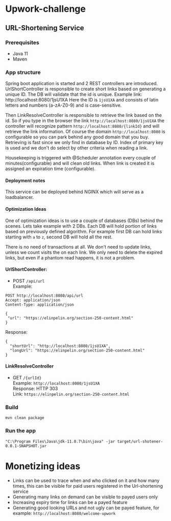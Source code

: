 # Upwork-challenge

## URL-Shortening Service

### Prerequisites
 * Java 11
 * Maven

### App structure

Spring boot application is started and 2 REST controllers are introduced.
UrlShortController is responsible to create short links based
on generating a unique ID. The DB will validate that the id is unique.
Example link: http://localhost:8080/1jsU1XA
Here the ID is `1jsU1XA` and consists of latin letters and numbers (a-zA-Z0-9) and is case-sensitive.

Then LinkResolveController is responsible to retrieve the link based on
the id. So if you type in the browser the link 
`http://localhost:8080/1jsU1XA` the controller will recognize pattern
`http://localhost:8080/{linkId}` and will retrieve the link information.
Of course the domain `http://localhost:8080` is configurable so you can park
behind any good domain that you buy.
Retrieving is fast since we only find in database by ID. Index of
primary key is used and we don't do select by other criteria when reading 
a link.

Housekeeping is triggered with @Scheduler annotation every couple of minutes(configurable)
and will clean old links. When link is created it is assigned an expiration time (configurable).

#### Deployment notes
This service can be deployed behind NGINX which will serve as a loadbalancer.


#### Optimization Ideas
One of optimization ideas is to use a couple of databases (DBs) 
behind the scenes.
Lets take example with 2 DBs. Each DB will hold portion of links 
based on previously defined algorithm.
For example first DB can hold links starting with `a` to `z`, second DB
will hold all the rest.

There is no need of transactions at all. We don't need to update links, unless
we count visits the on each link. We only need to delete the expired links, 
but even if a phantom read happens, it is not a problem.

#### UrlShortController: 
 * POST `/api/url` 
   <br>Example:
```text
POST http://localhost:8080/api/url
Accept: application/json
Content-Type: application/json

{
 "url": "https://elinpelin.org/section-250-content.html"
}
```
Response:
```text
{
  "shortUrl": "http://localhost:8080/1jsU1XA",
  "longUrl": "https://elinpelin.org/section-250-content.html"
}
```
#### LinkResolveController
 * GET `/{urlId}`
 <br>Example: `http://localhost:8080/1jsU1XA`
 <br>Response: HTTP 303 
 <br>Link: `https://elinpelin.org/section-250-content.html`

### Build 
`mvn clean package`
### Run the app
`"C:\Program Files\Java\jdk-11.0.7\bin\java" -jar target/url-shotener-0.0.1-SNAPSHOT.jar`


# Monetizing ideas
* Links can be used to trace when and who clicked on it 
  and how many times, this can be visible for 
  paid users registered in the Url-shortening service
* Generating many links on demand can be visible to payed users only
* Increasing expiry time for links can be a payed feature
* Generating good looking URLs and not ugly can be payed feature, 
  for example: `http://localhost:8080/welcome-upwork`

